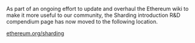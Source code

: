 As part of an ongoing effort to update and overhaul the Ethereum wiki to make it more useful to our community, the Sharding introduction R&D compendium page has now moved to the following location.

[ethereum.org/sharding](https://ethereum.org/en/upgrades/shard-chains)